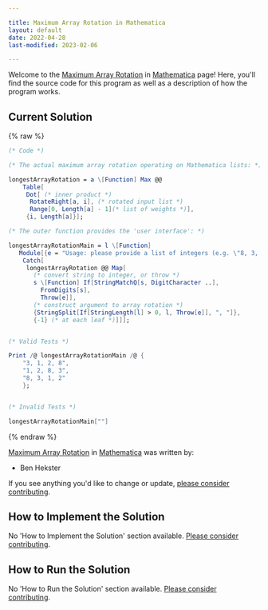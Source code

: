 ```yaml
---

title: Maximum Array Rotation in Mathematica
layout: default
date: 2022-04-28
last-modified: 2023-02-06

---
```


Welcome to the [Maximum Array Rotation](https://sampleprograms.io/projects/maximum-array-rotation) in [Mathematica](https://sampleprograms.io/languages/mathematica) page! Here, you'll find the source code for this program as well as a description of how the program works.

## Current Solution

{% raw %}

```mathematica
(* Code *)

(* The actual maximum array rotation operating on Mathematica lists: *)

longestArrayRotation = a \[Function] Max @@
    Table[
     Dot[ (* inner product *)
      RotateRight[a, i], (* rotated input list *)
      Range[0, Length[a] - 1](* list of weights *)],
     {i, Length[a]}];

(* The outer function provides the 'user interface': *)

longestArrayRotationMain = l \[Function]
   Module[{e = "Usage: please provide a list of integers (e.g. \"8, 3, 1, 2\")"},
    Catch[
     longestArrayRotation @@ Map[
       (* convert string to integer, or throw *)
       s \[Function] If[StringMatchQ[s, DigitCharacter ..],
         FromDigits[s],
         Throw[e]],
       (* construct argument to array rotation *)
       {StringSplit[If[StringLength[l] > 0, l, Throw[e]], ", "]},
       {-1} (* at each leaf *)]]];


(* Valid Tests *)

Print /@ longestArrayRotationMain /@ {
    "3, 1, 2, 8",
    "1, 2, 8, 3",
    "8, 3, 1, 2"
    };


(* Invalid Tests *)

longestArrayRotationMain[""]
```

{% endraw %}

[Maximum Array Rotation](https://sampleprograms.io/projects/maximum-array-rotation) in [Mathematica](https://sampleprograms.io/languages/mathematica) was written by:

- Ben Hekster

If you see anything you'd like to change or update, [please consider contributing](https://github.com/TheRenegadeCoder/sample-programs).

## How to Implement the Solution

No 'How to Implement the Solution' section available. [Please consider contributing](https://github.com/TheRenegadeCoder/sample-programs-website).

## How to Run the Solution

No 'How to Run the Solution' section available. [Please consider contributing](https://github.com/TheRenegadeCoder/sample-programs-website).